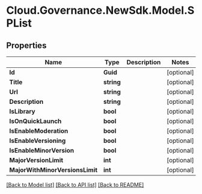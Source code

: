 # Cloud.Governance.NewSdk.Model.SPList
## Properties

Name | Type | Description | Notes
------------ | ------------- | ------------- | -------------
**Id** | **Guid** |  | [optional] 
**Title** | **string** |  | [optional] 
**Url** | **string** |  | [optional] 
**Description** | **string** |  | [optional] 
**IsLibrary** | **bool** |  | [optional] 
**IsOnQuickLaunch** | **bool** |  | [optional] 
**IsEnableModeration** | **bool** |  | [optional] 
**IsEnableVersioning** | **bool** |  | [optional] 
**IsEnableMinorVersion** | **bool** |  | [optional] 
**MajorVersionLimit** | **int** |  | [optional] 
**MajorWithMinorVersionsLimit** | **int** |  | [optional] 

[[Back to Model list]](../README.md#documentation-for-models) [[Back to API list]](../README.md#documentation-for-api-endpoints) [[Back to README]](../README.md)

